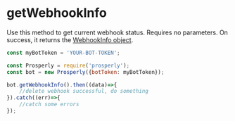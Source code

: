# getWebhookInfo

Use this method to get current webhook status. Requires no parameters. On success, it returns the [WebhookInfo object](https://core.telegram.org/bots/api#webhookinfo).

```javascript
const myBotToken = 'YOUR-BOT-TOKEN';

const Prosperly = require('prosperly');
const bot = new Prosperly({botToken: myBotToken});

bot.getWebhookInfo().then((data)=>{
    //delete webhook successful, do something
}).catch((err)=>{
    //catch some errors
});
```